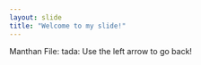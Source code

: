 ```yaml
---
layout: slide
title: "Welcome to my slide!"
---
```

Manthan File: tada:
Use the left arrow to go back!
